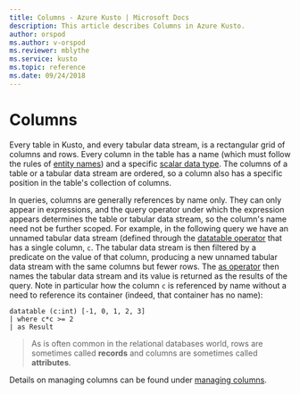 ```yaml
---
title: Columns - Azure Kusto | Microsoft Docs
description: This article describes Columns in Azure Kusto.
author: orspod
ms.author: v-orspod
ms.reviewer: mblythe
ms.service: kusto
ms.topic: reference
ms.date: 09/24/2018
---
```

# Columns

Every table in Kusto, and every tabular data stream, is a rectangular grid
of columns and rows. Every column in the table has a name (which must
follow the rules of [entity names](./entity-names.md)) and a specific
[scalar data type](../scalar-data-types/overview.md). The columns of a table
or a tabular data stream are ordered, so a column also has a specific position
in the table's collection of columns.

In queries, columns are generally references by name only. They can only appear
in expressions, and the query operator under which the expression appears
determines the table or tabular data stream, so the column's name need not be
further scoped. For example, in the following query we have an unnamed tabular
data stream (defined through the [datatable operator](../datatableoperator.md)
that has a single column, `c`. The tabular data stream is then filtered by a predicate on
the value of that column, producing a new unnamed tabular data stream with the
same columns but fewer rows. The [as operator](../asoperator.md) then names
the tabular data stream and its value is returned as the results of the query.
Note in particular how the column `c` is referenced by name without a need to
reference its container (indeed, that container has no name):

```kusto
datatable (c:int) [-1, 0, 1, 2, 3]
| where c*c >= 2
| as Result
```

> As is often common in the relational databases world,
  rows are sometimes called **records** and columns are sometimes called
  **attributes**.

Details on managing columns can be found under [managing columns](../../management/columns.md).
